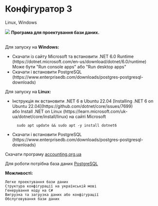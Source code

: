# Конфігуратор 3
Linux, Windows

<img src="https://accounting.org.ua/images/configuration.png" /> <b>Програма для проектування бази даних.</b><br/><br/>
 
Для запуску на <b>Windows:</b>

<ul>
 <li>
  Скачати із сайту Microsoft та встановити .NET 6.0 Runtime (https://dotnet.microsoft.com/en-us/download/dotnet/6.0/runtime)<br/>
  Може бути "Run console apps" або "Run desktop apps"
 </li>
 <li>
  Скачати і встановити PostgreSQL (https://www.enterprisedb.com/downloads/postgres-postgresql-downloads)
 </li>
</ul>
 
Для запуску на <b>Linux:</b>

<ul>
 <li>
  Інструкція як встановити .NET 6 в Ubuntu 22.04 [Installing .NET 6 on Ubuntu 22.04](https://github.com/dotnet/core/issues/7699)<br/>
  або Install .NET on Linux (https://learn.microsoft.com/uk-ua/dotnet/core/install/linux) на сайті Microsoft
  
      sudo apt update && sudo apt -y install dotnet6
 </li>
 <li>
  Скачати і встановити PostgreSQL (https://www.enterprisedb.com/downloads/postgres-postgresql-downloads)
 </li>
</ul>

    

  
  Скачати програму  [accounting.org.ua](https://accounting.org.ua/configurator.html) <br/>
  
  Для роботи потрібна база даних [PostgreSQL](https://www.enterprisedb.com/downloads/postgres-postgresql-downloads) <br/>
  
 <b>Можливості:</b>
    
    Легке проектування бази даних
    Структура конфігурації на українській мові
    Генерування коду на C#
    Вигрузка та загрузка даних або конфігурації
    Обслуговування бази даних
    
